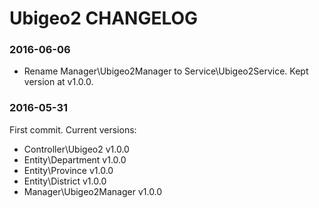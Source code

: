 # Ubigeo2 CHANGELOG

### 2016-06-06
- Rename Manager\Ubigeo2Manager to Service\Ubigeo2Service. Kept version at v1.0.0.


### 2016-05-31
First commit. Current versions:

- Controller\Ubigeo2 v1.0.0
- Entity\Department v1.0.0
- Entity\Province v1.0.0
- Entity\District v1.0.0
- Manager\Ubigeo2Manager v1.0.0

